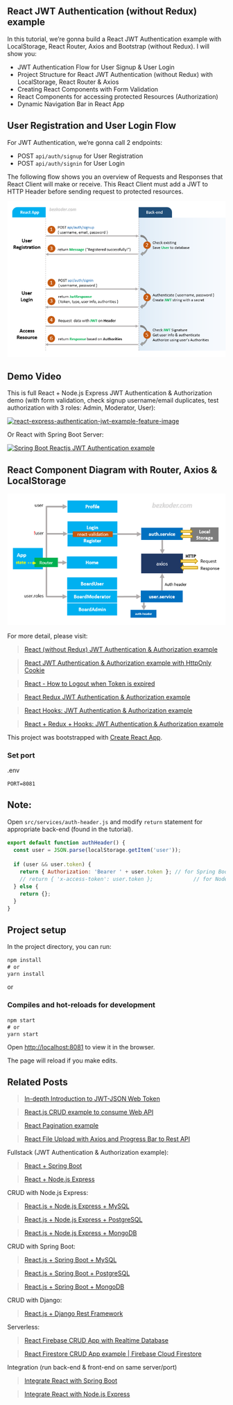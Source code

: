 ## React JWT Authentication (without Redux) example

In this tutorial, we’re gonna build a React JWT Authentication example with LocalStorage, React Router, Axios and Bootstrap (without Redux). I will show you:

- JWT Authentication Flow for User Signup & User Login
- Project Structure for React JWT Authentication (without Redux) with LocalStorage, React Router & Axios
- Creating React Components with Form Validation
- React Components for accessing protected Resources (Authorization)
- Dynamic Navigation Bar in React App

## User Registration and User Login Flow
For JWT Authentication, we’re gonna call 2 endpoints:

- POST `api/auth/signup` for User Registration
- POST `api/auth/signin` for User Login

The following flow shows you an overview of Requests and Responses that React Client will make or receive. This React Client must add a JWT to HTTP Header before sending request to protected resources.

![react-jwt-authentication-flow](react-jwt-authentication-flow.png)

## Demo Video
This is full React + Node.js Express JWT Authentication & Authorization demo (with form validation, check signup username/email duplicates, test authorization with 3 roles: Admin, Moderator, User):

[![react-express-authentication-jwt-example-feature-image](http://img.youtube.com/vi/tNcWX9qPcCM/0.jpg)](http://www.youtube.com/watch?v=tNcWX9qPcCM "React + Node.js Express JWT Authentication & Authorization demo")

Or React with Spring Boot Server:

[![Spring Boot Reactjs JWT Authentication example](http://img.youtube.com/vi/CsgtYvlR7xk/0.jpg)](http://www.youtube.com/watch?v=CsgtYvlR7xk "Spring Boot Reactjs JWT Authentication example")

## React Component Diagram with Router, Axios & LocalStorage

![react-jwt-authentication-project-overview](react-jwt-authentication-project-overview.png)

For more detail, please visit:
> [React (without Redux) JWT Authentication & Authorization example](https://www.bezkoder.com/react-jwt-auth/)

> [React JWT Authentication & Authorization example with HttpOnly Cookie](https://www.bezkoder.com/react-login-example-jwt-hooks/)

> [React - How to Logout when Token is expired](https://www.bezkoder.com/react-logout-token-expired/)

> [React Redux JWT Authentication & Authorization example](https://www.bezkoder.com/react-redux-jwt-auth/)

> [React Hooks: JWT Authentication & Authorization example](https://www.bezkoder.com/react-hooks-jwt-auth/)

> [React + Redux + Hooks: JWT Authentication & Authorization example](https://www.bezkoder.com/react-hooks-redux-login-registration-example/)

This project was bootstrapped with [Create React App](https://github.com/facebook/create-react-app).

### Set port
.env
```
PORT=8081
```

## Note:
Open `src/services/auth-header.js` and modify `return` statement for appropriate back-end (found in the tutorial).

```js
export default function authHeader() {
  const user = JSON.parse(localStorage.getItem('user'));

  if (user && user.token) {
    return { Authorization: 'Bearer ' + user.token }; // for Spring Boot back-end
    // return { 'x-access-token': user.token };             // for Node.js Express back-end
  } else {
    return {};
  }
}
```

## Project setup

In the project directory, you can run:

```
npm install
# or
yarn install
```

or

### Compiles and hot-reloads for development

```
npm start
# or
yarn start
```

Open [http://localhost:8081](http://localhost:8081) to view it in the browser.

The page will reload if you make edits.

## Related Posts
> [In-depth Introduction to JWT-JSON Web Token](https://www.bezkoder.com/jwt-json-web-token/)

> [React.js CRUD example to consume Web API](https://www.bezkoder.com/react-crud-web-api/)

> [React Pagination example](https://www.bezkoder.com/react-pagination-material-ui/)

> [React File Upload with Axios and Progress Bar to Rest API](https://www.bezkoder.com/react-file-upload-axios/)

Fullstack (JWT Authentication & Authorization example):
> [React + Spring Boot](https://www.bezkoder.com/spring-boot-react-jwt-auth/)

> [React + Node.js Express](https://www.bezkoder.com/react-express-authentication-jwt/)

CRUD with Node.js Express:
> [React.js + Node.js Express + MySQL](https://www.bezkoder.com/react-node-express-mysql/)

> [React.js + Node.js Express + PostgreSQL](https://www.bezkoder.com/react-node-express-postgresql/)

> [React.js + Node.js Express + MongoDB](https://www.bezkoder.com/react-node-express-mongodb-mern-stack/)

CRUD with Spring Boot:
> [React.js + Spring Boot + MySQL](https://www.bezkoder.com/react-spring-boot-crud/)

> [React.js + Spring Boot + PostgreSQL](https://www.bezkoder.com/spring-boot-react-postgresql/)

> [React.js + Spring Boot + MongoDB](https://www.bezkoder.com/react-spring-boot-mongodb/)

CRUD with Django:
> [React.js + Django Rest Framework](https://www.bezkoder.com/django-react-axios-rest-framework/)

Serverless:
> [React Firebase CRUD App with Realtime Database](https://www.bezkoder.com/react-firebase-crud/)

> [React Firestore CRUD App example | Firebase Cloud Firestore](https://www.bezkoder.com/react-firestore-crud/)

Integration (run back-end & front-end on same server/port)
> [Integrate React with Spring Boot](https://www.bezkoder.com/integrate-reactjs-spring-boot/)

> [Integrate React with Node.js Express](https://www.bezkoder.com/integrate-react-express-same-server-port/)
